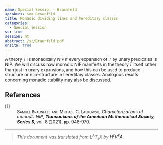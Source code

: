 ```yaml
---
name: Special Session - Braunfeld
speakers: Sam Braunfeld
title: Monadic dividing lines and hereditary classes
categories:
  - Special Session
ss: true
session: mt
abstract: /sc/Braunfeld.pdf
onsite: true
---
```

<p>A theory <span style="font-style:italic">T</span> is monadically NIP if every expansion of <span style="font-style:italic">T</span> by unary predicates is NIP. We will discuss how monadic NIP manifests in the theory <span style="font-style:italic">T</span> itself rather than just in unary expansions, and how this can be used to produce structure or non-structure in hereditary classes. Analogous results concerning monadic stability may also be discussed.</p><!--TOC section id="sec1" References-->
<h2 id="sec1" class="section">References</h2><!--SEC END --><dl class="thebibliography"><dt class="dt-thebibliography">
<a id="cite1">[1]</a></dt><dd class="dd-thebibliography">
<span style="font-variant:small-caps">Samuel Braunfeld and Michael C. Laskowski</span>,
<span style="font-style:italic">Characterizations of monadic NIP</span>,
<span style="font-weight:bold"><span style="font-style:italic">Transactions of the American Mathematical Society, Series B</span></span>,
vol.&#XA0;8 (2021), pp.&#XA0;948&#X2013;970.</dd></dl><!--CUT END -->
<!--HTMLFOOT-->
<!--ENDHTML-->
<!--FOOTER-->
<hr style="height:2"><blockquote class="quote"><em>This document was translated from L<sup>A</sup>T<sub>E</sub>X by
</em><a href="http://hevea.inria.fr/index.html"><em>H</em><em><span style="font-size:small"><sup>E</sup></span></em><em>V</em><em><span style="font-size:small"><sup>E</sup></span></em><em>A</em></a><em>.</em></blockquote>
